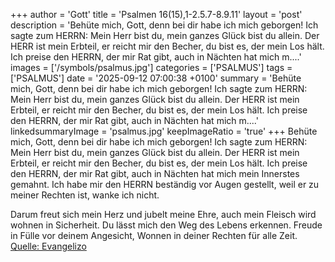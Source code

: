 +++
author = 'Gott'
title = 'Psalmen 16(15),1-2.5.7-8.9.11'
layout = 'post'
description = 'Behüte mich, Gott, denn bei dir habe ich mich geborgen! Ich sagte zum HERRN: Mein Herr bist du, mein ganzes Glück bist du allein. Der HERR ist mein Erbteil, er reicht mir den Becher, du bist es, der mein Los hält. Ich preise den HERRN, der mir Rat gibt, auch in Nächten hat mich m....'
images = ['/symbols/psalmus.jpg']
categories = ['PSALMUS']
tags = ['PSALMUS']
date = '2025-09-12 07:00:38 +0100'
summary = 'Behüte mich, Gott, denn bei dir habe ich mich geborgen! Ich sagte zum HERRN: Mein Herr bist du, mein ganzes Glück bist du allein. Der HERR ist mein Erbteil, er reicht mir den Becher, du bist es, der mein Los hält. Ich preise den HERRN, der mir Rat gibt, auch in Nächten hat mich m....'
linkedsummaryImage = 'psalmus.jpg'
keepImageRatio = 'true'
+++
Behüte mich, Gott, denn bei dir habe ich mich geborgen!
Ich sagte zum HERRN: Mein Herr bist du, mein ganzes Glück bist du allein.
Der HERR ist mein Erbteil, er reicht mir den Becher, du bist es, der mein Los hält.
Ich preise den HERRN, der mir Rat gibt, auch in Nächten hat mich mein Innerstes gemahnt.<!--more-->
Ich habe mir den HERRN beständig vor Augen gestellt, weil er zu meiner Rechten ist, wanke ich nicht.

Darum freut sich mein Herz und jubelt meine Ehre, auch mein Fleisch wird wohnen in Sicherheit.
Du lässt mich den Weg des Lebens erkennen. Freude in Fülle vor deinem Angesicht, Wonnen in deiner Rechten für alle Zeit.<br> [Quelle: Evangelizo](https://evangeliumtagfuertag.org/DE/gospel)